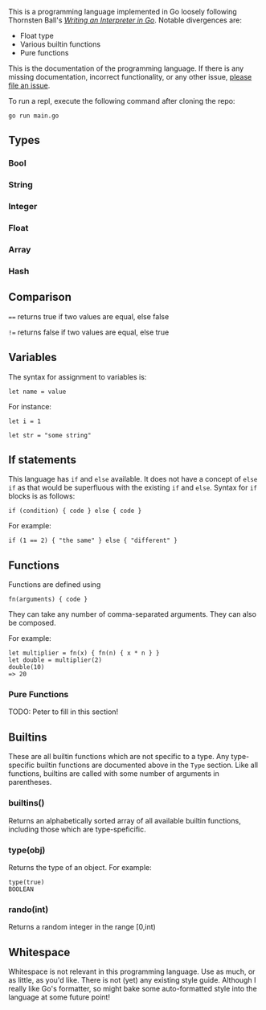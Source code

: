 This is a programming language implemented in Go loosely following Thornsten Ball's *[Writing an Interpreter in Go][interpreter-book]*. Notable divergences are:

* Float type
* Various builtin functions
* Pure functions

This is the documentation of the programming language. If there is any missing documentation, incorrect functionality, or any other issue, [please file an issue][new-issue].

To run a repl, execute the following command after cloning the repo:

`go run main.go`


## Types

### Bool

### String

### Integer

### Float

### Array 

### Hash

## Comparison

`==` returns true if two values are equal, else false


`!=` returns false if two values are equal, else true

## Variables

The syntax for assignment to variables is:

`let name = value`

For instance:

`let i = 1`

`let str = "some string"` 

## If statements

This language has `if` and `else` available. It does not have a concept of `else if` as that would be superfluous with the existing `if` and `else`. Syntax for `if` blocks is as follows:

`if (condition) { code } else { code }`

For example:

`if (1 == 2) { "the same" } else { "different" }`

## Functions

Functions are defined using 

`fn(arguments) { code }`

They can take any number of comma-separated arguments. They can also be composed.

For example:

```
let multiplier = fn(x) { fn(n) { x * n } }
let double = multiplier(2)
double(10)
=> 20
``` 

### Pure Functions

TODO: Peter to fill in this section!


## Builtins

These are all builtin functions which are not specific to a type. Any type-specific builtin functions are documented above in the `Type` section. Like all functions, builtins are called with some number of arguments in parentheses. 

### builtins()

Returns an alphabetically sorted array of all available builtin functions, including those which are type-speficific.

### type(obj)

Returns the type of an object. For example:

```
type(true)
BOOLEAN
```

### rando(int)

Returns a random integer in the range [0,int)



## Whitespace

Whitespace is not relevant in this programming language. Use as much, or as little, as you'd like. There is not (yet) any existing style guide. Although I really like Go's formatter, so might bake some auto-formatted style into the language at some future point!

[interpreter-book]: https://interpreterbook.com/
[new-issue]: https://github.com/jemmaissroff/go-interpreter/issues/new